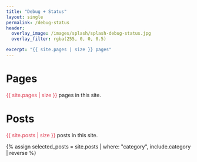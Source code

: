 ```yaml
---
title: "Debug + Status"
layout: single
permalink: /debug-status
header:
  overlay_image: /images/splash/splash-debug-status.jpg
  overlay_filter: rgba(255, 0, 0, 0.5)

excerpt: "{{ site.pages | size }} pages" 
---
```


# Pages

<font color="#dd354b">{{ site.pages | size }}</font> pages in this site.

# Posts

<font color="#dd354b">{{ site.posts | size }}</font> posts in this site.

{% assign selected_posts = site.posts | where: "category", include.category | reverse %}

